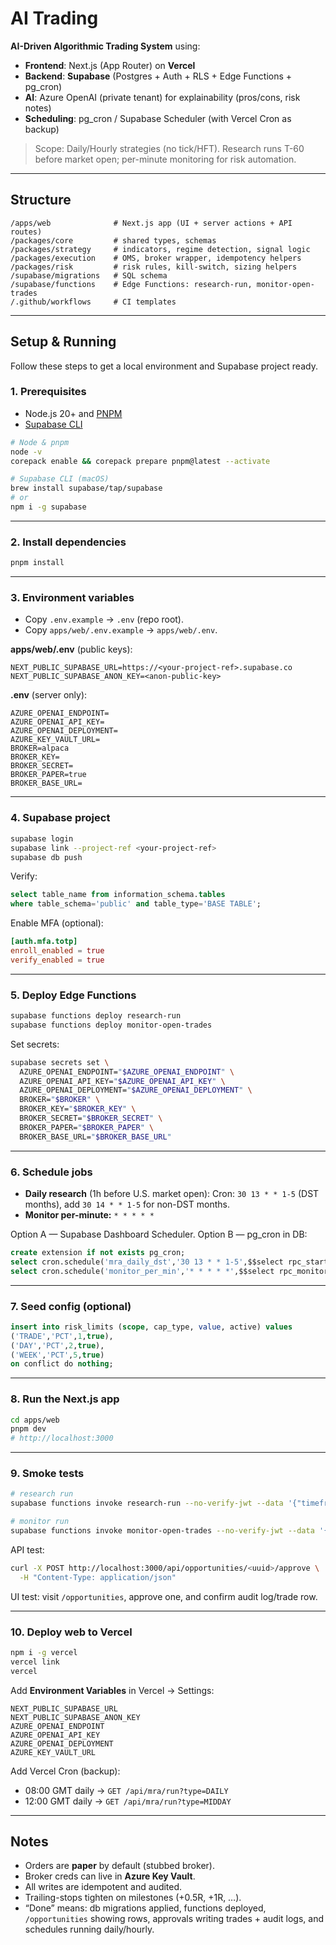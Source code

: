 # AI Trading

**AI-Driven Algorithmic Trading System** using:

* **Frontend**: Next.js (App Router) on **Vercel**
* **Backend**: **Supabase** (Postgres + Auth + RLS + Edge Functions + pg\_cron)
* **AI**: Azure OpenAI (private tenant) for explainability (pros/cons, risk notes)
* **Scheduling**: pg\_cron / Supabase Scheduler (with Vercel Cron as backup)

> Scope: Daily/Hourly strategies (no tick/HFT). Research runs T-60 before market open; per-minute monitoring for risk automation.

---

## Structure

```
/apps/web              # Next.js app (UI + server actions + API routes)
/packages/core         # shared types, schemas
/packages/strategy     # indicators, regime detection, signal logic
/packages/execution    # OMS, broker wrapper, idempotency helpers
/packages/risk         # risk rules, kill-switch, sizing helpers
/supabase/migrations   # SQL schema
/supabase/functions    # Edge Functions: research-run, monitor-open-trades
/.github/workflows     # CI templates
```

---

## Setup & Running

Follow these steps to get a local environment and Supabase project ready.

### 1. Prerequisites

* Node.js 20+ and [PNPM](https://pnpm.io/)
* [Supabase CLI](https://supabase.com/docs/guides/cli)

```bash
# Node & pnpm
node -v
corepack enable && corepack prepare pnpm@latest --activate

# Supabase CLI (macOS)
brew install supabase/tap/supabase
# or
npm i -g supabase
```

---

### 2. Install dependencies

```bash
pnpm install
```

---

### 3. Environment variables

* Copy `.env.example` → `.env` (repo root).
* Copy `apps/web/.env.example` → `apps/web/.env`.

**apps/web/.env** (public keys):

```
NEXT_PUBLIC_SUPABASE_URL=https://<your-project-ref>.supabase.co
NEXT_PUBLIC_SUPABASE_ANON_KEY=<anon-public-key>
```

**.env** (server only):

```
AZURE_OPENAI_ENDPOINT=
AZURE_OPENAI_API_KEY=
AZURE_OPENAI_DEPLOYMENT=
AZURE_KEY_VAULT_URL=
BROKER=alpaca
BROKER_KEY=
BROKER_SECRET=
BROKER_PAPER=true
BROKER_BASE_URL=
```

---

### 4. Supabase project

```bash
supabase login
supabase link --project-ref <your-project-ref>
supabase db push
```

Verify:

```sql
select table_name from information_schema.tables
where table_schema='public' and table_type='BASE TABLE';
```

Enable MFA (optional):

```toml
[auth.mfa.totp]
enroll_enabled = true
verify_enabled = true
```

---

### 5. Deploy Edge Functions

```bash
supabase functions deploy research-run
supabase functions deploy monitor-open-trades
```

Set secrets:

```bash
supabase secrets set \
  AZURE_OPENAI_ENDPOINT="$AZURE_OPENAI_ENDPOINT" \
  AZURE_OPENAI_API_KEY="$AZURE_OPENAI_API_KEY" \
  AZURE_OPENAI_DEPLOYMENT="$AZURE_OPENAI_DEPLOYMENT" \
  BROKER="$BROKER" \
  BROKER_KEY="$BROKER_KEY" \
  BROKER_SECRET="$BROKER_SECRET" \
  BROKER_PAPER="$BROKER_PAPER" \
  BROKER_BASE_URL="$BROKER_BASE_URL"
```

---

### 6. Schedule jobs

* **Daily research** (1h before U.S. market open):
  Cron: `30 13 * * 1-5` (DST months), add `30 14 * * 1-5` for non-DST months.
* **Monitor per-minute:** `* * * * *`

Option A — Supabase Dashboard Scheduler.
Option B — pg\_cron in DB:

```sql
create extension if not exists pg_cron;
select cron.schedule('mra_daily_dst','30 13 * * 1-5',$$select rpc_start_research('1d')$$);
select cron.schedule('monitor_per_min','* * * * *',$$select rpc_monitor_open_trades()$$);
```

---

### 7. Seed config (optional)

```sql
insert into risk_limits (scope, cap_type, value, active) values
('TRADE','PCT',1,true),
('DAY','PCT',2,true),
('WEEK','PCT',5,true)
on conflict do nothing;
```

---

### 8. Run the Next.js app

```bash
cd apps/web
pnpm dev
# http://localhost:3000
```

---

### 9. Smoke tests

```bash
# research run
supabase functions invoke research-run --no-verify-jwt --data '{"timeframe":"1d"}'

# monitor run
supabase functions invoke monitor-open-trades --no-verify-jwt --data '{}'
```

API test:

```bash
curl -X POST http://localhost:3000/api/opportunities/<uuid>/approve \
  -H "Content-Type: application/json"
```

UI test: visit `/opportunities`, approve one, and confirm audit log/trade row.

---

### 10. Deploy web to Vercel

```bash
npm i -g vercel
vercel link
vercel
```

Add **Environment Variables** in Vercel → Settings:

```
NEXT_PUBLIC_SUPABASE_URL
NEXT_PUBLIC_SUPABASE_ANON_KEY
AZURE_OPENAI_ENDPOINT
AZURE_OPENAI_API_KEY
AZURE_OPENAI_DEPLOYMENT
AZURE_KEY_VAULT_URL
```

Add Vercel Cron (backup):

* 08:00 GMT daily → `GET /api/mra/run?type=DAILY`
* 12:00 GMT daily → `GET /api/mra/run?type=MIDDAY`

---

## Notes

* Orders are **paper** by default (stubbed broker).
* Broker creds can live in **Azure Key Vault**.
* All writes are idempotent and audited.
* Trailing-stops tighten on milestones (+0.5R, +1R, …).
* “Done” means: db migrations applied, functions deployed, `/opportunities` showing rows, approvals writing trades + audit logs, and schedules running daily/hourly.

